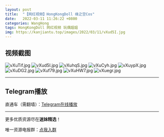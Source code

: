 ```yaml
---
layout: post
title:  "【网红视频】HongKongDoll 缘之空Cos"
date:   2022-03-11 11:26:22 +0800
categories: WangHong
tags: HongKongDoll 网红视频 玩偶姐姐
img: https://kanjiantu.top/images/2022/03/11/vXud5I.jpg
---
```



## 视频截图

![vXuTif.jpg](https://kanjiantu.top/images/2022/03/11/vXuTif.jpg)
![vXud5I.jpg](https://kanjiantu.top/images/2022/03/11/vXud5I.jpg)
![vXuhqS.jpg](https://kanjiantu.top/images/2022/03/11/vXuhqS.jpg)
![vXuCyh.jpg](https://kanjiantu.top/images/2022/03/11/vXuCyh.jpg)
![vXuypX.jpg](https://kanjiantu.top/images/2022/03/11/vXuypX.jpg)
![vXuDG2.jpg](https://kanjiantu.top/images/2022/03/11/vXuDG2.jpg)
![vXuf79.jpg](https://kanjiantu.top/images/2022/03/11/vXuf79.jpg)
![vXuHW7.jpg](https://kanjiantu.top/images/2022/03/11/vXuHW7.jpg)
![vXuegr.jpg](https://kanjiantu.top/images/2022/03/11/vXuegr.jpg)


* * *
## Telegram播放

直通车（需翻墙）：[Telegram在线播放](https://t.me/mimeijingxuan/23)

* * *
更多优质资源尽在**迷妹精选**！

唯一资源电报群：[点我入群](https://t.me/mimeijingxuan)


